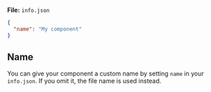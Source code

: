 **File:** `info.json`

```json
{
  "name": "My component"
}
```

## Name

You can give your component a custom name by setting `name` in your `info.json`. If you omit it, the file name is used instead.
